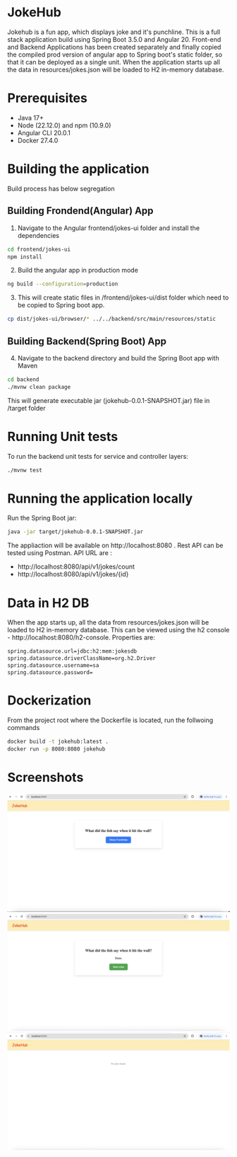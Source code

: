 # JokeHub
Jokehub is a fun app, which displays joke and it's punchline. This is a full stack application build using Spring Boot 3.5.0 and Angular 20. Front-end and Backend Applications has been created separately and finally copied the compiled prod version of angular app to Spring boot's static folder, so that it can be deployed as a single unit. When the application starts up all the data in resources/jokes.json will be loaded to H2 in-memory database.

# Prerequisites
* Java 17+
* Node (22.12.0) and npm (10.9.0)
* Angular CLI 20.0.1
* Docker 27.4.0

# Building the application
Build process has below segregation
## Building Frondend(Angular) App
1. Navigate to the Angular frontend/jokes-ui folder and install the dependencies
```bash
cd frontend/jokes-ui
npm install
```
2. Build the angular app in production mode
```bash
ng build --configuration=production
```
3. This will create static files in /frontend/jokes-ui/dist folder which need to be copied to Spring boot app.
```bash
cp dist/jokes-ui/browser/* ../../backend/src/main/resources/static
```
## Building Backend(Spring Boot) App
4. Navigate to the backend directory and build the Spring Boot app with Maven
```bash
cd backend
./mvnw clean package
```
This will generate executable jar (jokehub-0.0.1-SNAPSHOT.jar) file in /target folder
# Running Unit tests
To run the backend unit tests for service and controller layers:
```bash
./mvnw test
```
# Running the application locally
Run the Spring Boot jar:
```bash
java -jar target/jokehub-0.0.1-SNAPSHOT.jar
```
The appliaction will be available on http://localhost:8080 . Rest API can be tested using Postman.
API URL are : 
* http://localhost:8080/api/v1/jokes/count
* http://localhost:8080/api/v1/jokes/{id}

# Data in H2 DB
When the app starts up, all the data from resources/jokes.json will be loaded to H2 in-memory database. This can be viewed using the h2 console - http://localhost:8080/h2-console.
Properties are: 
```
spring.datasource.url=jdbc:h2:mem:jokesdb
spring.datasource.driverClassName=org.h2.Driver
spring.datasource.username=sa
spring.datasource.password=
```
# Dockerization
From the project root where the Dockerfile is located, run the follwoing commands
```bash
docker build -t jokehub:latest .
docker run -p 8080:8080 jokehub
```
# Screenshots
<img src="images/screen1.png" alt="Screen1" >
<img src="images/screen2.png" alt="Screen2" >
<img src="images/screen3.png" alt="Screen3" >

